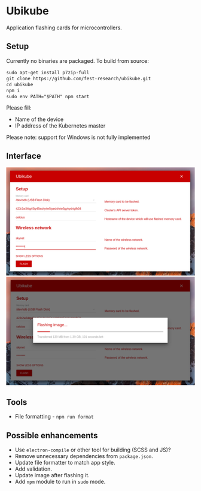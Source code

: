 # Ubikube
Application flashing cards for microcontrollers.

## Setup
Currently no binaries are packaged. To build from source:


```
sudo apt-get install p7zip-full
git clone https://github.com/fest-research/ubikube.git
cd ubikube
npm i
sudo env PATH="$PATH" npm start
```
Please fill:
- Name of the device
- IP address of the Kubernetes master

Please note: support for Windows is not fully implemented 



## Interface
<p align="center">
    <img src="assets/main-view.png"/>
    <img src="assets/progress-view.png"/>
</p>

## Tools

- File formatting - `npm run format`

## Possible enhancements

- Use `electron-compile` or other tool for building (SCSS and JS)?
- Remove unnecessary dependencies from `package.json`.
- Update file formatter to match app style.
- Add validation.
- Update image after flashing it.
- Add `npm` module to run in `sudo` mode.
